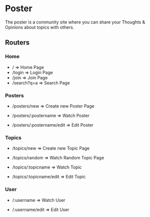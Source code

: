 # Poster

The poster is a community site where you can share your Thoughts & Opinions about topics with others.

## Routers

### Home

- /
  => Home Page
- /login
  => Login Page
- /join
  => Join Page
- /search?q=a
  => Search Page

### Posters

- /posters/new
  => Create new Poster Page

- /posters/:postername
  => Watch Poster

- /posters/:postername/edit
  => Edit Poster

### Topics

- /topics/new
  => Create new Topic Page

- /topics/random
  => Watch Random Topic Page

- /topics/:topicname
  => Watch Topic

- /topics/:topicname/edit
  => Edit Topic

### User

- /:username
  => Watch User

- /:username/edit
  => Edit User
